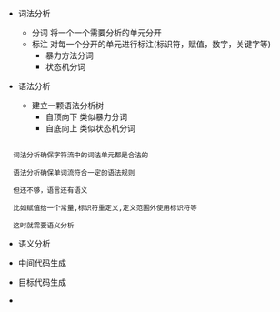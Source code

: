 + 词法分析

  + 分词    将一个一个需要分析的单元分开
  + 标注    对每一个分开的单元进行标注(标识符，赋值，数字，关键字等)
    + 暴力方法分词
    + 状态机分词

+ 语法分析

  + 建立一颗语法分析树
    + 自顶向下    类似暴力分词
    + 自底向上    类似状态机分词
```

  词法分析确保字符流中的词法单元都是合法的

  语法分析确保单词流符合一定的语法规则

  但还不够，语言还有语义

  比如赋值给一个常量,标识符重定义,定义范围外使用标识符等

  这时就需要语义分析
```
+ 语义分析

+ 中间代码生成

+ 目标代码生成

+ 



